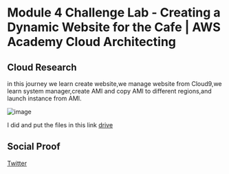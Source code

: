 # Module 4 Challenge Lab - Creating a Dynamic Website for the Cafe | AWS Academy Cloud Architecting 

## Cloud Research
in this journey we learn create website,we manage website from Cloud9,we learn system manager,create AMI and copy AMI to different regions,and launch instance from AMI.

![image](https://github.com/tiaradwim1306/100daysofcloud/assets/120786669/bd9a2c2a-ad4d-41d8-8f7f-7d39d610ebde)


I did and put the files in this link [drive](https://docs.google.com/document/d/1OIsPk4RU4AQMbzapVkI8TgpptslIHYtT/edit?usp=sharing&ouid=114505995848904260773&rtpof=true&sd=true)

## Social Proof

[Twitter](https://twitter.com/tiaradwim1306/status/1681164664133287936)
